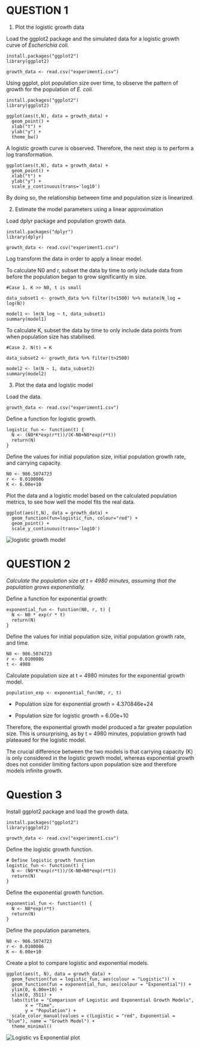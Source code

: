 # QUESTION 1

1. Plot the logistic growth data

Load the ggplot2 package and the simulated data for a logistic growth curve of _Escherichia coli._ 
```{r}
install.packages("ggplot2")
library(ggplot2)

growth_data <- read.csv("experiment1.csv")
```
Using ggplot, plot population size over time, to observe the pattern of growth for the population of _E. coli._ 
```{r}
install.packages("ggplot2")
library(ggplot2)

ggplot(aes(t,N), data = growth_data) +
  geom_point() +
  xlab("t") +
  ylab("y") +
  theme_bw()
```
A logistic growth curve is observed. Therefore, the next step is to perform a log transformation. 
```{r}
ggplot(aes(t,N), data = growth_data) +
  geom_point() +
  xlab("t") +
  ylab("y") +
  scale_y_continuous(trans='log10')
```
By doing so, the relationship between time and population size is linearized.



2. Estimate the model parameters using a linear approximation

Load dplyr package and population growth data.
```{r}
install.packages("dplyr")
library(dplyr)

growth_data <- read.csv("experiment1.csv")
```

Log transform the data in order to apply a linear model. 

To calculate N0 and r, subset the data by time to only include data from before the population began to grow significantly in size.
```{r}
#Case 1. K >> N0, t is small

data_subset1 <- growth_data %>% filter(t<1500) %>% mutate(N_log = log(N))

model1 <- lm(N_log ~ t, data_subset1)
summary(model1)
```
To calculate K, subset the data by time to only include data points from when population size has stabilised.
```{r}
#Case 2. N(t) = K

data_subset2 <- growth_data %>% filter(t>2500)

model2 <- lm(N ~ 1, data_subset2)
summary(model2)
```



3. Plot the data and logistic model

Load the data.
```{r}
growth_data <- read.csv("experiment1.csv")
```
Define a function for logistic growth.
```{r}
logistic_fun <- function(t) {
  N <- (N0*K*exp(r*t))/(K-N0+N0*exp(r*t))
  return(N) 
}
```
Define the values for initial population size, initial population growth rate, and carrying capacity.
```{r}
N0 <- 986.5074723
r <- 0.0100086 
K <- 6.00e+10 
```

Plot the data and a logistic model based on the calculated population metrics, to see how well the model fits the real data.
```{r}
ggplot(aes(t,N), data = growth_data) + 
  geom_function(fun=logistic_fun, colour="red") + 
  geom_point() +
  scale_y_continuous(trans='log10')
```
![logistic growth model](https://github.com/anonbiologist/logistic_growth/assets/153086380/472531cc-1498-4ba8-9619-c94be4aafefb)




# QUESTION 2

_Calculate the population size at t = 4980 minutes, assuming that the population grows exponentially._

Define a function for exponential growth:
```{r}
exponential_fun <- function(N0, r, t) {
  N <- N0 * exp(r * t)
  return(N)
}
```
Define the values for initial population size, initial population growth rate, and time.
```{r}
N0 <- 986.5074723
r <- 0.0100086
t <- 4980
```
Calculate population size at t = 4980 minutes for the exponential growth model.
```{r}
population_exp <- exponential_fun(N0, r, t)
```

- Population size for exponential growth = 4.370846e+24

- Population size for logistic growth = 6.00e+10

Therefore, the exponential growth model produced a far greater population size. This is unsurprising, as by t = 4980 minutes, population growth had plateaued for the logistic model. 

The crucial difference between the two models is that carrying capacity (K) is only considered in the logistic growth model, whereas exponential growth does not consider limiting factors upon population size and therefore models infinite growth.

# Question 3

Install ggplot2 package and load the growth data.

```{r}
install.packages("ggplot2")
library(ggplot2)

growth_data <- read.csv("experiment1.csv")
```
Define the logistic growth function.
```{r}
# Define logistic growth function
logistic_fun <- function(t) {
  N <- (N0*K*exp(r*t))/(K-N0+N0*exp(r*t))
  return(N)
}
```
Define the exponential growth function.
```{r}
exponential_fun <- function(t) {
  N <- N0*exp(r*t)
  return(N)
}
```
Define the population parameters.
```{r}
N0 <- 986.5074723 
r <- 0.0100086 
K <- 6.00e+10
```
Create a plot to compare logistic and exponential models.
```{r}
ggplot(aes(t, N), data = growth_data) +
  geom_function(fun = logistic_fun, aes(colour = "Logistic")) +
  geom_function(fun = exponential_fun, aes(colour = "Exponential")) +
  ylim(0, 6.00e+10) +
  xlim(0, 3511) +
  labs(title = "Comparison of Logistic and Exponential Growth Models",
       x = "Time",
       y = "Population") +
  scale_color_manual(values = c(Logistic = "red", Exponential = "blue"), name = "Growth Model") +
  theme_minimal()
```

![Logistic vs Exponential plot](https://github.com/anonbiologist/logistic_growth/assets/153086380/da1e37a2-189a-453b-8f96-d5928bf92452)


